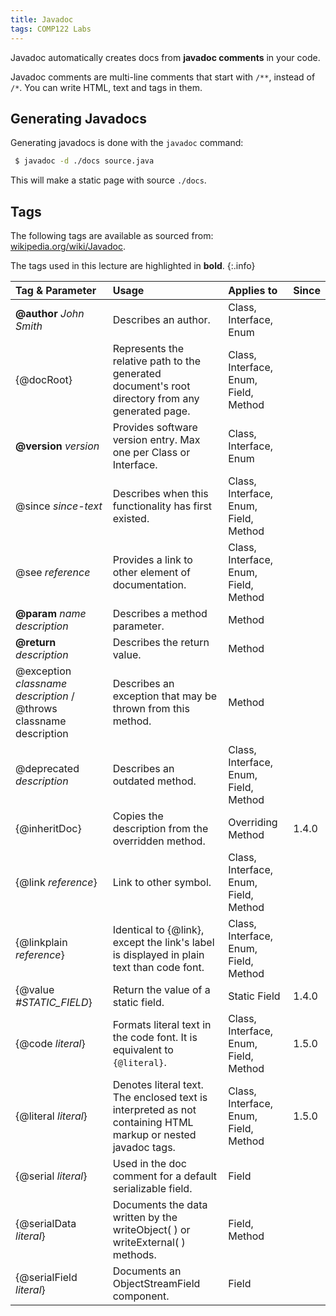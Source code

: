 ```yaml
---
title: Javadoc
tags: COMP122 Labs
---
```

Javadoc automatically creates docs from **javadoc comments** in your code.

Javadoc comments are multi-line comments that start with `/**`, instead of `/*`. You can write HTML, text and tags in them.

## Generating Javadocs
Generating javadocs is done with the `javadoc` command:

```bash
 $ javadoc -d ./docs source.java
```

This will make a static page with source `./docs`.

## Tags
The following tags are available as sourced from: [wikipedia.org/wiki/Javadoc](https://en.wikipedia.org/wiki/Javadoc#Table_of_Javadoc_tags).

The tags used in this lecture are highlighted in **bold**.
{:.info}

| Tag & Parameter |	Usage	|	Applies to |	Since |
| :-- | :-- | :-- | :-- |
|**@author** *John Smith* |	Describes an author. |	Class, Interface, Enum 	| |
|{@docRoot} |	Represents the relative path to the generated document's root directory from any generated page. |	Class, Interface, Enum, Field, Method 	| |
|**@version** *version* |	Provides software version entry. Max one per Class or Interface. |	Class, Interface, Enum 	| |
|@since *since-text* |	Describes when this functionality has first existed. |	Class, Interface, Enum, Field, Method 	| |
|@see *reference* |	Provides a link to other element of documentation. |	Class, Interface, Enum, Field, Method 	| |
|**@param** *name description* |	Describes a method parameter. |	Method 	| |
|**@return** *description* |	Describes the return value. |	Method 	| |
|@exception *classname description* / @throws classname description |	Describes an exception that may be thrown from this method. |	Method 	| |
|@deprecated *description* |	Describes an outdated method. |	Class, Interface, Enum, Field, Method 	| |
|{@inheritDoc} |	Copies the description from the overridden method. |	Overriding Method |	1.4.0 |
|{@link *reference*} |	Link to other symbol. |	Class, Interface, Enum, Field, Method 	| |
|{@linkplain *reference*} |	Identical to {@link}, except the link's label is displayed in plain text than code font. |	Class, Interface, Enum, Field, Method | |	
|{@value *#STATIC_FIELD*} |	Return the value of a static field. |	Static Field |	1.4.0 |
|{@code *literal*} |	Formats literal text in the code font. It is equivalent to <code>{@literal}</code>. |	Class, Interface, Enum, Field, Method |	1.5.0 |
|{@literal *literal*} |	Denotes literal text. The enclosed text is interpreted as not containing HTML markup or nested javadoc tags. | Class, Interface, Enum, Field, Method |	1.5.0 |
|{@serial *literal*} |	Used in the doc comment for a default serializable field. |	Field 	| |
|{@serialData *literal*} |	Documents the data written by the writeObject( ) or writeExternal( ) methods. |	Field, Method 	| |
|{@serialField *literal*} |	Documents an ObjectStreamField component. |	Field |	|